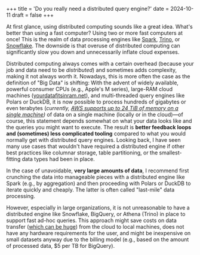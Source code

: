 +++
title = 'Do you really need a distributed query engine?'
date = 2024-10-11
draft = false
+++

At first glance, using distributed computing sounds like a great idea. What's better than using a fast computer? Using two or more fast computers at once! This is the realm of data processing engines like [Spark](https://spark.apache.org/), [Trino](https://trino.io/), or [Snowflake](https://www.snowflake.com/en/product/features/horizon/). The downside is that overuse of distributed computing can significantly slow you down and unnecessarily inflate cloud expenses.

Distributed computing always comes with a certain overhead (because your job and data need to be *distributed*) and sometimes adds complexity, making it not always worth it. Nowadays, this is more often the case as the definition of "Big Data" is shifting: With the advent of widely available, powerful consumer CPUs (e.g., Apple's M series), large-RAM cloud machines ([yourdatafitsinram.net](https://yourdatafitsinram.net)), and multi-threaded query engines like Polars or DuckDB, it is now possible to process hundreds of gigabytes or even terabytes (*currently, [AWS supports up to 24 TiB of memory on a single machine](https://aws.amazon.com/ec2/instance-types/high-memory/))* of data on a single machine (locally or in the cloud)—of course, this statement depends somewhat on what your data looks like and the queries you might want to execute. The result is **better feedback loops and (sometimes) less complicated tooling** compared to what you would normally get with distributed query engines. Looking back, I have seen many use cases that wouldn't have required a distributed engine if other best practices like columnar storage, table partitioning, or the smallest-fitting data types had been in place.

In the case of unavoidable, **very large amounts of data**, I recommend first crunching the data into manageable pieces with a distributed engine like Spark (e.g., by aggregation) and then proceeding with Polars or DuckDB to iterate quickly and cheaply. The latter is often called "last-mile" data processing.

However, especially in large organizations, it is not unreasonable to have a distributed engine like Snowflake, BigQuery, or Athena (Trino) in place to support fast ad-hoc queries. This approach might save costs on data transfer ([which can be huge](https://www.reddit.com/r/aws/comments/xtq63m/why_isnt_there_more_outrage_over_aws_absolutely/)) from the cloud to local machines, does not have any hardware requirements for the user, and might be inexpensive on small datasets anyway due to the billing model (e.g., based on the amount of processed data, $5 per TB for BigQuery).
